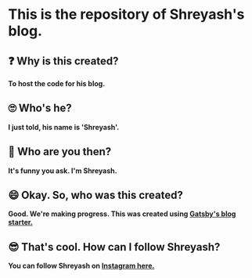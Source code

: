 # This is the repository of Shreyash's blog.

## ❓ Why is this created?

**To host the code for his blog.**

## 🙄 Who's he?

**I just told, his name is 'Shreyash'.**

## 🤨 Who are you then?

**It's funny you ask. I'm Shreyash.**

## 😄 Okay. So, who was this created?

**Good. We're making progress. This was created using [Gatsby's blog starter.](https://www.gatsbyjs.com/docs/gatsby-starters/)**

## 😎 That's cool. How can I follow Shreyash?

**You can follow Shreyash on [Instagram here.](https://instagram.com/shreyashkarnik)**



